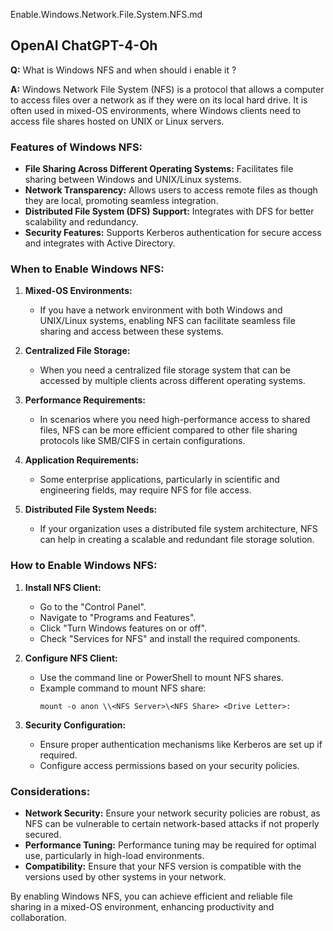 Enable.Windows.Network.File.System.NFS.md

## OpenAI ChatGPT-4-Oh

**Q:** What is Windows NFS and when should i enable it ?

**A:** Windows Network File System (NFS) is a protocol that allows a computer to access files over a network as if they were on its local hard drive. It is often used in mixed-OS environments, where Windows clients need to access file shares hosted on UNIX or Linux servers. 

### Features of Windows NFS:
- **File Sharing Across Different Operating Systems:** Facilitates file sharing between Windows and UNIX/Linux systems.
- **Network Transparency:** Allows users to access remote files as though they are local, promoting seamless integration.
- **Distributed File System (DFS) Support:** Integrates with DFS for better scalability and redundancy.
- **Security Features:** Supports Kerberos authentication for secure access and integrates with Active Directory.

### When to Enable Windows NFS:
1. **Mixed-OS Environments:**
   - If you have a network environment with both Windows and UNIX/Linux systems, enabling NFS can facilitate seamless file sharing and access between these systems.

2. **Centralized File Storage:**
   - When you need a centralized file storage system that can be accessed by multiple clients across different operating systems.

3. **Performance Requirements:**
   - In scenarios where you need high-performance access to shared files, NFS can be more efficient compared to other file sharing protocols like SMB/CIFS in certain configurations.

4. **Application Requirements:**
   - Some enterprise applications, particularly in scientific and engineering fields, may require NFS for file access.

5. **Distributed File System Needs:**
   - If your organization uses a distributed file system architecture, NFS can help in creating a scalable and redundant file storage solution.

### How to Enable Windows NFS:
1. **Install NFS Client:**
   - Go to the "Control Panel".
   - Navigate to "Programs and Features".
   - Click "Turn Windows features on or off".
   - Check "Services for NFS" and install the required components.

2. **Configure NFS Client:**
   - Use the command line or PowerShell to mount NFS shares.
   - Example command to mount NFS share:
     ```
     mount -o anon \\<NFS Server>\<NFS Share> <Drive Letter>:
     ```

3. **Security Configuration:**
   - Ensure proper authentication mechanisms like Kerberos are set up if required.
   - Configure access permissions based on your security policies.

### Considerations:
- **Network Security:** Ensure your network security policies are robust, as NFS can be vulnerable to certain network-based attacks if not properly secured.
- **Performance Tuning:** Performance tuning may be required for optimal use, particularly in high-load environments.
- **Compatibility:** Ensure that your NFS version is compatible with the versions used by other systems in your network.

By enabling Windows NFS, you can achieve efficient and reliable file sharing in a mixed-OS environment, enhancing productivity and collaboration.
